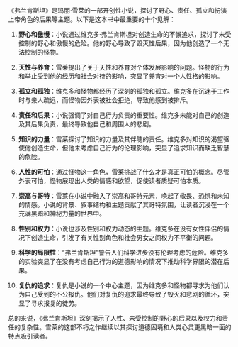 《弗兰肯斯坦》是玛丽·雪莱的一部开创性小说，探讨了野心、责任、孤立和扮演上帝角色的后果等主题。以下是这本书中最重要的十个见解：

1. **野心和傲慢**：小说通过维克多·弗兰肯斯坦对创造生命的不懈追求，探讨了未受控制的野心和傲慢的危险。他的野心导致了毁灭性后果，因为他创造了一个无法控制的怪物。

2. **天性与养育**：雪莱提出了关于天性和养育对个体发展影响的问题。怪物的行为和举止受到他的经历和社会对待的影响，突显了养育对一个人性格的影响。

3. **孤立和孤独**：维克多和怪物都经历了深刻的孤独和孤立。维克多在沉迷于工作时与亲人疏远，而怪物因外表被社会拒绝，导致他感到被排斥。

4. **责任和后果**：小说强调了对自己行为负责的重要性。维克多未能对自己的创造及其后果负责，最终导致他自己和周围人的悲剧。

5. **知识的力量**：雪莱探讨了知识的力量及其伴随的责任。维克多对知识的渴望驱使他创造生命，但他未考虑自己行为的伦理影响，突显了追求知识而缺乏智慧的危险。

6. **人性的可怕**：通过怪物这一角色，雪莱挑战了什么才是真正可怕的概念。尽管外表可怕，怪物展现出人类的情感和欲望，促使读者质疑可怕本质。

7. **崇高与哥特**：雪莱在小说中融入了崇高和哥特元素，唤起了敬畏、恐惧和未知的情感。小说的背景、叙事结构和主题贡献了其哥特氛围，让读者沉浸在一个充满黑暗和神秘力量的世界中。

8. **性别和权力**：小说也涉及性别和权力动态的主题。维克多在没有女性伴侣的情况下创造生命，引发了有关性别角色和社会男女之间权力不平衡的问题。

9. **科学的局限性**：“弗兰肯斯坦”警告人们科学进步没有伦理考虑的危险。维克多的实验突显了在没有考虑自己行为的道德影响的情况下推动科学界限的潜在后果。

10. **复仇的追求**：复仇是小说的一个中心主题，因为维克多和怪物都寻求为他们认为自己受到的不公报仇。他们对复仇的追求最终导致了毁灭和悲剧的循环，突显了寻求报复的徒劳。

总的来说，《弗兰肯斯坦》深刻揭示了人性、未受控制的野心的后果以及权力和责任的复杂性。雪莱的这部不朽之作继续以其探讨道德困境和人类心灵更黑暗一面的特点吸引读者。
